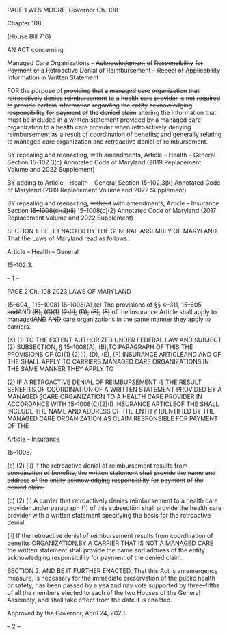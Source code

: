 PAGE 1
WES MOORE, Governor Ch. 108

Chapter 108

(House Bill 716)

AN ACT concerning

Managed Care Organizations – ~~Acknowledgment~~ ~~of~~ ~~Responsibility~~ ~~for~~ ~~Payment~~
~~of~~ ~~a~~ Retroactive Denial of Reimbursement – ~~Repeal~~ ~~of~~ ~~Applicability~~ Information
in Written Statement

FOR the purpose of ~~providing~~ ~~that~~ ~~a~~ ~~managed~~ ~~care~~ ~~organization~~ ~~that~~ ~~retroactively~~ ~~denies~~
~~reimbursement~~ ~~to~~ ~~a~~ ~~health~~ ~~care~~ ~~provider~~ ~~is~~ ~~not~~ ~~required~~ ~~to~~ ~~provide~~ ~~certain~~
~~information~~ ~~regarding~~ ~~the~~ ~~entity~~ ~~acknowledging~~ ~~responsibility~~ ~~for~~ ~~payment~~ ~~of~~ ~~the~~
~~denied~~ ~~claim~~ altering the information that must be included in a written statement
provided by a managed care organization to a health care provider when
retroactively denying reimbursement as a result of coordination of benefits; and
generally relating to managed care organization and retroactive denial of
reimbursement.

BY repealing and reenacting, with amendments,
Article – Health – General
Section 15–102.3(c)
Annotated Code of Maryland
(2019 Replacement Volume and 2022 Supplement)

BY adding to
Article – Health – General
Section 15–102.3(k)
Annotated Code of Maryland
(2019 Replacement Volume and 2022 Supplement)

BY repealing and reenacting, ~~without~~ with amendments,
Article – Insurance
Section ~~15–1008(c)(2)(ii)~~ 15–1008(c)(2)
Annotated Code of Maryland
(2017 Replacement Volume and 2022 Supplement)

SECTION 1. BE IT ENACTED BY THE GENERAL ASSEMBLY OF MARYLAND,
That the Laws of Maryland read as follows:

Article – Health – General

15–102.3.

– 1 –

PAGE 2
Ch. 108 2023 LAWS OF MARYLAND

15–604,, [15–1008] ~~15–1008(A),~~(c) The provisions of §§ 4–311, 15–605, ~~and~~AND
~~(B),~~ ~~(C)(1)~~ ~~(2)(I),~~ ~~(D),~~ ~~(E),~~ ~~(F)~~ of the Insurance Article shall apply to managed~~AND~~ ~~AND~~
care organizations in the same manner they apply to carriers.

(K) (1) TO THE EXTENT AUTHORIZED UNDER FEDERAL LAW AND SUBJECT
(2) SUBSECTION, § 15–1008(A), (B),TO PARAGRAPH OF THIS THE PROVISIONS OF
(C)(1) (2)(I), (D), (E), (F) INSURANCE ARTICLEAND AND OF THE SHALL APPLY TO
CARRIERS.MANAGED CARE ORGANIZATIONS IN THE SAME MANNER THEY APPLY TO

(2) IF A RETROACTIVE DENIAL OF REIMBURSEMENT IS THE RESULT
BENEFITS,OF COORDINATION OF A WRITTEN STATEMENT PROVIDED BY A MANAGED
§CARE ORGANIZATION TO A HEALTH CARE PROVIDER IN ACCORDANCE WITH
15–1008(C)(2)(I) INSURANCE ARTICLEOF THE SHALL INCLUDE THE NAME AND
ADDRESS OF THE ENTITY IDENTIFIED BY THE MANAGED CARE ORGANIZATION AS
CLAIM.RESPONSIBLE FOR PAYMENT OF THE

Article – Insurance

15–1008.

~~(c)~~ ~~(2)~~ ~~(ii)~~ ~~If~~ ~~the~~ ~~retroactive~~ ~~denial~~ ~~of~~ ~~reimbursement~~ ~~results~~ ~~from~~
~~coordination~~ ~~of~~ ~~benefits,~~ ~~the~~ ~~written~~ ~~statement~~ ~~shall~~ ~~provide~~ ~~the~~ ~~name~~ ~~and~~ ~~address~~ ~~of~~ ~~the~~
~~entity~~ ~~acknowledging~~ ~~responsibility~~ ~~for~~ ~~payment~~ ~~of~~ ~~the~~ ~~denied~~ ~~claim.~~

(c) (2) (i) A carrier that retroactively denies reimbursement to a health
care provider under paragraph (1) of this subsection shall provide the health care provider
with a written statement specifying the basis for the retroactive denial.

(ii) If the retroactive denial of reimbursement results from
coordination of benefits ORGANIZATION,BY A CARRIER THAT IS NOT A MANAGED CARE
the written statement shall provide the name and address of the entity acknowledging
responsibility for payment of the denied claim.

SECTION 2. AND BE IT FURTHER ENACTED, That this Act is an emergency
measure, is necessary for the immediate preservation of the public health or safety, has
been passed by a yea and nay vote supported by three–fifths of all the members elected to
each of the two Houses of the General Assembly, and shall take effect from the date it is
enacted.

Approved by the Governor, April 24, 2023.

– 2 –